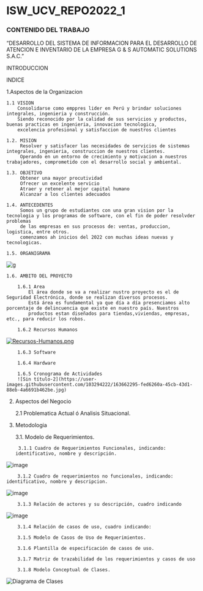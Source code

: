 # ISW_UCV_REPO2022_1
### CONTENIDO DEL TRABAJO

“DESARROLLO DEL SISTEMA DE INFORMACION PARA EL DESARROLLO DE ATENCION E INVENTARIO DE LA EMPRESA G & S AUTOMATIC SOLUTIONS S.A.C.”

INTRODUCCION

INDICE

1.Aspectos de la Organizacion

    1.1 VISION
        Consolidarse como emppres lider en Perú y brindar soluciones integrales, ingenieria y construcción.
        Siendo reconocido por la calidad de sus servicios y productos, buenas practicas en ingenieria, innovacion tecnologica, 
        excelencia profesional y satisfaccion de nuestros clientes

    1.2. MISION
         Resolver y satisfacer las necesidades de servicios de sistemas integrales, ingenieria, construccion de nuestros clientes.
         Operando en un entorno de crecimiento y motivacion a nuestros trabajadores, comprometido con el desarrollo social y ambiental.
         
    1.3. OBJETIVO
         Obtener una mayor procutividad
         Ofrecer un excelente servicio
         Atraer y retener al mejor capital humano
         Alcanzar a los clientes adecuados

    1.4. ANTECEDENTES
         Somos un grupo de estudiantes con una gran vision por la tecnologia y los programas de software, con el fin de poder resolvder problemas
         de las empresas en sus procesos de: ventas, produccion, logistica, entre otros.
         comenzamos ah inicios del 2022 con muchas ideas nuevas y tecnologicas.

    1.5. 0RGANIGRAMA
![g](https://user-images.githubusercontent.com/103697251/163660464-8647c3a4-ac1b-414b-bff6-6fdc43d89c50.png)



    1.6. AMBITO DEL PROYECTO

        1.6.1 Area
            El área donde se va a realizar nustro proyecto es el de Seguridad Electrónica, donde se realizan diversos procesos.
            Está área es fundamental ya que día a día presenciamos alto porcentaje de delincuencia que existe en nuestro país. Nuestros 
            productos estan diseñados para tiendas,viviendas, empresas, etc., para reducir los robos.
  
        1.6.2 Recursos Humanos
        
[![Recursos-Humanos.png](https://i.postimg.cc/15b0MCw3/Recursos-Humanos.png)](https://postimg.cc/56qF2msh)
       
        
       
       
        
        1.6.3 Software

        1.6.4 Hardware

        1.6.5 Cronograma de Actividades
        ![Sin título-2](https://user-images.githubusercontent.com/103294222/163662295-fed6260a-45cb-43d1-88eb-4a6691b462be.jpg)

        

2. Aspectos del Negocio
  
    2.1 Problematica Actual ó Analisis Situacional.
  
3. Metodologia
 
    3.1. Modelo de Requerimientos.
   
        3.1.1 Cuadro de Requerimientos Funcionales, indicando: identificativo, nombre y descripción.
![image](https://user-images.githubusercontent.com/82493473/163657269-50742ce9-e1dc-4dfe-8a5c-fff0bb846fb8.png)

      
        3.1.2 Cuadro de requerimientos no funcionales, indicando: identificativo, nombre y descripcion.
 ![image](https://user-images.githubusercontent.com/82493473/163657237-7b7d1620-9676-42fa-8421-d2935f13b93b.png)

      
        3.1.3 Relación de actores y su descripción, cuadro indicando
  ![image](https://user-images.githubusercontent.com/82493473/163659874-dbc56ee8-2fdc-4aaf-99d9-44dce6b97cb0.png)

         
        3.1.4 Relación de casos de uso, cuadro indicando:
      
        3.1.5 Modelo de Casos de Uso de Requerimientos.
      
        3.1.6 Plantilla de especificación de casos de uso.
      
        3.1.7 Matriz de trazabilidad de los requerimientos y casos de uso 
      
        3.1.8 Modelo Conceptual de Clases.
![Diagrama de Clases](https://user-images.githubusercontent.com/103294307/163654311-96c9f780-c24a-4291-bf59-a7a44d9bbb3a.jpg)
